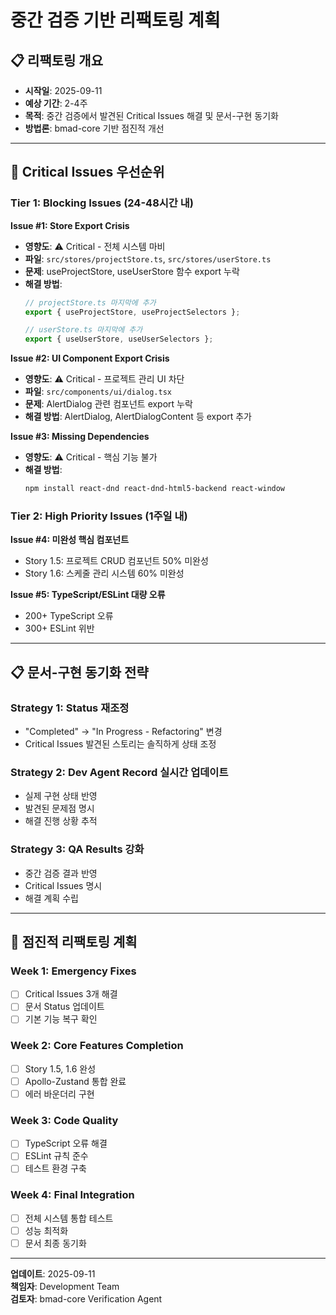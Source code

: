 # 중간 검증 기반 리팩토링 계획

## 📋 **리팩토링 개요**

- **시작일**: 2025-09-11
- **예상 기간**: 2-4주 
- **목적**: 중간 검증에서 발견된 Critical Issues 해결 및 문서-구현 동기화
- **방법론**: bmad-core 기반 점진적 개선

---

## 🚨 **Critical Issues 우선순위**

### **Tier 1: Blocking Issues (24-48시간 내)**

**Issue #1: Store Export Crisis**
- **영향도**: ⚠️ Critical - 전체 시스템 마비
- **파일**: `src/stores/projectStore.ts`, `src/stores/userStore.ts`
- **문제**: useProjectStore, useUserStore 함수 export 누락
- **해결 방법**: 
  ```javascript
  // projectStore.ts 마지막에 추가
  export { useProjectStore, useProjectSelectors };
  
  // userStore.ts 마지막에 추가  
  export { useUserStore, useUserSelectors };
  ```

**Issue #2: UI Component Export Crisis**
- **영향도**: ⚠️ Critical - 프로젝트 관리 UI 차단
- **파일**: `src/components/ui/dialog.tsx`
- **문제**: AlertDialog 관련 컴포넌트 export 누락
- **해결 방법**: AlertDialog, AlertDialogContent 등 export 추가

**Issue #3: Missing Dependencies**
- **영향도**: ⚠️ Critical - 핵심 기능 불가
- **해결 방법**: 
  ```bash
  npm install react-dnd react-dnd-html5-backend react-window
  ```

### **Tier 2: High Priority Issues (1주일 내)**

**Issue #4: 미완성 핵심 컴포넌트**
- Story 1.5: 프로젝트 CRUD 컴포넌트 50% 미완성
- Story 1.6: 스케줄 관리 시스템 60% 미완성

**Issue #5: TypeScript/ESLint 대량 오류**
- 200+ TypeScript 오류
- 300+ ESLint 위반

---

## 📋 **문서-구현 동기화 전략**

### **Strategy 1: Status 재조정**
- "Completed" → "In Progress - Refactoring" 변경
- Critical Issues 발견된 스토리는 솔직하게 상태 조정

### **Strategy 2: Dev Agent Record 실시간 업데이트**
- 실제 구현 상태 반영
- 발견된 문제점 명시
- 해결 진행 상황 추적

### **Strategy 3: QA Results 강화**
- 중간 검증 결과 반영
- Critical Issues 명시
- 해결 계획 수립

---

## 🔄 **점진적 리팩토링 계획**

### **Week 1: Emergency Fixes**
- [ ] Critical Issues 3개 해결
- [ ] 문서 Status 업데이트
- [ ] 기본 기능 복구 확인

### **Week 2: Core Features Completion**
- [ ] Story 1.5, 1.6 완성
- [ ] Apollo-Zustand 통합 완료
- [ ] 에러 바운더리 구현

### **Week 3: Code Quality**
- [ ] TypeScript 오류 해결
- [ ] ESLint 규칙 준수
- [ ] 테스트 환경 구축

### **Week 4: Final Integration**
- [ ] 전체 시스템 통합 테스트
- [ ] 성능 최적화
- [ ] 문서 최종 동기화

---

**업데이트**: 2025-09-11  
**책임자**: Development Team  
**검토자**: bmad-core Verification Agent